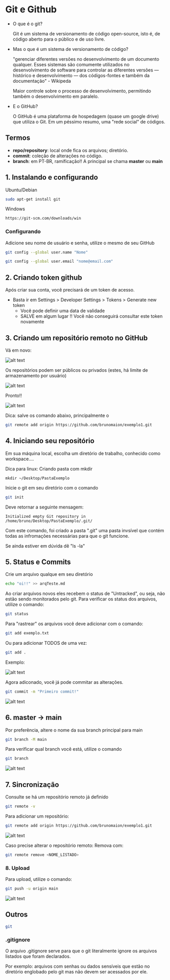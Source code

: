 # Git e Github

- O que é o git?

    Git é um sistema de versionamento de código open-source, isto é, de código aberto para o público e de uso livre.

- Mas o que é um sistema de versionamento de código?

    "gerenciar diferentes versões no desenvolvimento de um documento qualquer. Esses sistemas são comumente utilizados no desenvolvimento de software para controlar as diferentes versões — histórico e desenvolvimento — dos códigos-fontes e também da documentação" - Wikipeda
    
    Maior controle sobre o processo de desenvolvimento, permitindo também o desenvolvimento em paralelo.

- E o GitHub?

    O GitHub é uma plataforma de hospedagem (quase um google drive) que utiliza o Git. Em um péssimo resumo, uma "rede social" de códigos.  

## Termos

- **repo/repository**: local onde fica os arquivos; diretório.
- **commit**: coleção de alterações no código.
- **branch**: em PT-BR, ramificação!! A principal se chama **master** ou **main**

## 1. Instalando e configurando

Ubuntu/Debian
```.sh
sudo apt-get install git
```

Windows
```.sh
https://git-scm.com/downloads/win
```

### Configurando

Adicione seu nome de usuário e senha, utilize o mesmo de seu GitHub

```.sh
git config --global user.name "Nome"
```

```.sh
git config --global user.email "nome@email.com"
```


## 2. Criando token github

Após criar sua conta, você precisará de um token de acesso.
- Basta ir em Settings > Developer Settings > Tokens > Generate new token
    - Você pode definir uma data de validade
    - SALVE em algum lugar !! Você não conseguirá consultar este token novamente

## 3. Criando um repositório remoto no GitHub

Vá em novo:

![alt text](create1.png)

Os repositórios podem ser públicos ou privados (estes, há limite de armazenamento por usuário)

![alt text](image.png)


Pronto!!

![alt text](image-1.png)

Dica: salve os comando abaixo, principalmente o
```.sh
git remote add origin https://github.com/brunomaion/exemplo1.git
```

## 4. Iniciando seu repositório

Em sua máquina local, escolha um diretório de trabalho, conhecido como workspace....

Dica para linux: Criando pasta com mkdir
```
mkdir ~/Desktop/PastaExemplo
```

Inicie o git em seu diretório com o comando
```.sh
git init
```

Deve retornar a seguinte mensagem:
```
Initialized empty Git repository in /home/bruno/Desktop/PastaExemplo/.git/
```

Com este comando, foi criado a pasta ".git" uma pasta invsível que contém todas as infromações necessárias para que o git funcione.

Se ainda estiver em dúvida dê "ls -la" 

## 5. Status e Commits

Crie um arquivo qualque em seu diretório
```.sh
echo "oi!!" >> arqTeste.md
```
Ao criar arquivos novos eles recebem o status de "Untracked", ou seja, não estão sendo monitorados pelo git. Para verificar os status dos arquivos, utilize o comando:

```.sh
git status
```

Para "rastrear" os arquivos você deve adicionar com o comando:
```.sh
git add exemplo.txt
```
Ou para adicionar TODOS de uma vez:
```.sh
git add .
```


Exemplo:

![alt text](image-2.png)


Agora adiconado, você já pode commitar as alterações.

```.sh
git commit -m "Primeiro commit!"
```
![alt text](image-3.png)

## 6. master -> main

Por preferência, altere o nome da sua branch principal para main

```.sh
git branch -M main
```

Para verificar qual branch você está, utilize o comando 
```.sh
git branch
```
![alt text](image-4.png)

## 7. Sincronização

Consulte se há um repositório remoto já definido

```.sh
git remote -v
```

Para adicionar um repositório:

```.sh
git remote add origin https://github.com/brunomaion/exemplo1.git
```

![alt text](image-5.png)

Caso precise alterar o repositório remoto:
Remova com:
```.sh
git remote remove <NOME_LISTADO>
```

### 8. Upload

Para upload, utilize o comando:
```.sh
git push -u origin main
```

![alt text](image-6.png)

## Outros
```.sh
git 
```

### .gitignore
    
O arquivo .gitignore serve para que o git literalmente ignore os arquivos listados que foram declarados.

Por exemplo: arquivos com senhas ou dados sensíveis que estão no diretório englobado pelo git mas não devem ser acessados por ele.


